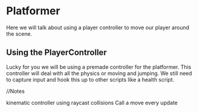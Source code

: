 # Platformer

Here we will talk about using a player controller to move our player around the scene.

## Using the PlayerController

Lucky for you we will be using a premade controller for the platformer. This controller will deal with all the physics or moving and jumping. We still need to capture input and hook this up to other scripts like a health script.

//Notes

kinematic controller using raycast collisions
Call a move every update